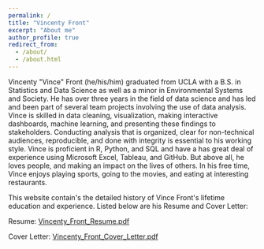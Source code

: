 ```yaml
---
permalink: /
title: "Vincenty Front"
excerpt: "About me"
author_profile: true
redirect_from: 
  - /about/
  - /about.html
---
```


Vincenty "Vince" Front (he/his/him) graduated from UCLA with a B.S. in Statistics and Data Science as well as a minor in Environmental Systems and Society. He has over three years in the field of data science and has led and been part of several team projects involving the use of data analysis. Vince is skilled in data cleaning, visualization, making interactive dashboards, machine learning, and presenting these findings to stakeholders. Conducting analysis that is organized, clear for non-technical audiences, reproducible, and done with integrity is essential to his working style. Vince is proficient in R, Python, and SQL and have a has great deal of experience using Microsoft Excel, Tableau, and GitHub. But above all, he loves people, and making an impact on the lives of others. In his free time, Vince enjoys playing sports, going to the movies, and eating at interesting restaurants.

This website contain's the detailed history of Vince Front's lifetime education and experience. Listed below are his Resume and Cover Letter:

Resume: [Vincenty_Front_Resume.pdf](https://vincentyfront.github.io/files/Vincenty_Front_Resume.pdf)

Cover Letter: [Vincenty_Front_Cover_Letter.pdf](https://vincentyfront.github.io/files/Vincenty_Front_Cover_Letter.pdf)